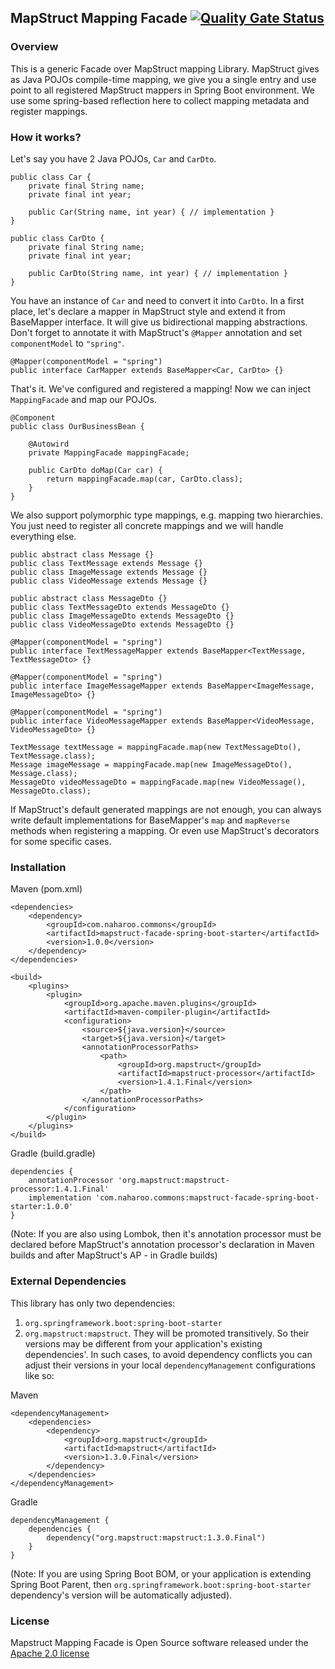 ## MapStruct Mapping Facade [![Quality Gate Status](https://sonarcloud.io/api/project_badges/measure?project=naharoo_mapstruct-facade-spring-boot-starter&metric=alert_status)](https://sonarcloud.io/dashboard?id=naharoo_mapstruct-facade-spring-boot-starter)

### Overview
This is a generic Facade over MapStruct mapping Library.
MapStruct gives as Java POJOs compile-time mapping, we give you a single entry and use point to all registered MapStruct mappers in Spring Boot environment. We use some spring-based reflection here to collect mapping metadata and register mappings.

### How it works?
Let's say you have 2 Java POJOs, `Car` and `CarDto`.
```
public class Car {
    private final String name;
    private final int year;

    public Car(String name, int year) { // implementation }
}

public class CarDto {
    private final String name;
    private final int year;

    public CarDto(String name, int year) { // implementation }
}
```

You have an instance of `Car` and need to convert it into `CarDto`. In a first place, let's declare a mapper in MapStruct style and extend it from BaseMapper interface. It will give us bidirectional mapping abstractions. Don't forget to annotate it with MapStruct's `@Mapper` annotation and set `componentModel` to `"spring"`.
```
@Mapper(componentModel = "spring")
public interface CarMapper extends BaseMapper<Car, CarDto> {}
```

That's it. We've configured and registered a mapping! Now we can inject `MappingFacade` and map our POJOs.
```
@Component
public class OurBusinessBean {
    
    @Autowird
    private MappingFacade mappingFacade;
    
    public CarDto doMap(Car car) {
        return mappingFacade.map(car, CarDto.class);
    }
}
```

We also support polymorphic type mappings, e.g. mapping two hierarchies. You just need to register all concrete mappings and we will handle everything else.
```
public abstract class Message {}
public class TextMessage extends Message {}
public class ImageMessage extends Message {}
public class VideoMessage extends Message {}
```
```
public abstract class MessageDto {}
public class TextMessageDto extends MessageDto {}
public class ImageMessageDto extends MessageDto {}
public class VideoMessageDto extends MessageDto {}
```
```
@Mapper(componentModel = "spring")
public interface TextMessageMapper extends BaseMapper<TextMessage, TextMessageDto> {}

@Mapper(componentModel = "spring")
public interface ImageMessageMapper extends BaseMapper<ImageMessage, ImageMessageDto> {}

@Mapper(componentModel = "spring")
public interface VideoMessageMapper extends BaseMapper<VideoMessage, VideoMessageDto> {}
```
```
TextMessage textMessage = mappingFacade.map(new TextMessageDto(), TextMessage.class);
Message imageMessage = mappingFacade.map(new ImageMessageDto(), Message.class);
MessageDto videoMessageDto = mappingFacade.map(new VideoMessage(), MessageDto.class);
```

If MapStruct's default generated mappings are not enough, you can always write default implementations for BaseMapper's `map` and `mapReverse` methods when registering a mapping.
Or even use MapStruct's decorators for some specific cases.


### Installation

Maven (pom.xml)
```
<dependencies>
    <dependency>
        <groupId>com.naharoo.commons</groupId>
        <artifactId>mapstruct-facade-spring-boot-starter</artifactId>
        <version>1.0.0</version>
    </dependency>
</dependencies>

<build>
    <plugins>
        <plugin>
            <groupId>org.apache.maven.plugins</groupId>
            <artifactId>maven-compiler-plugin</artifactId>
            <configuration>
                <source>${java.version}</source>
                <target>${java.version}</target>
                <annotationProcessorPaths>
                    <path>
                        <groupId>org.mapstruct</groupId>
                        <artifactId>mapstruct-processor</artifactId>
                        <version>1.4.1.Final</version>
                    </path>
                </annotationProcessorPaths>
            </configuration>
        </plugin>
    </plugins>
</build>
```

Gradle (build.gradle)
```
dependencies {
    annotationProcessor 'org.mapstruct:mapstruct-processor:1.4.1.Final'
    implementation 'com.naharoo.commons:mapstruct-facade-spring-boot-starter:1.0.0'
}
```
(Note: If you are also using Lombok, then it's annotation processor must be declared before MapStruct's annotation processor's declaration in Maven builds and after MapStruct's AP - in Gradle builds)

### External Dependencies
This library has only two dependencies:
1. `org.springframework.boot:spring-boot-starter`
2. `org.mapstruct:mapstruct`.
They will be promoted transitively. 
So their versions may be different from your application's existing dependencies'.
In such cases, to avoid dependency conflicts you can adjust their versions in your local `dependencyManagement` configurations like so:

Maven
```
<dependencyManagement>
    <dependencies>
        <dependency>
            <groupId>org.mapstruct</groupId>
            <artifactId>mapstruct</artifactId>
            <version>1.3.0.Final</version>
        </dependency>
    </dependencies>
</dependencyManagement>
```

Gradle
```
dependencyManagement {
    dependencies {
        dependency("org.mapstruct:mapstruct:1.3.0.Final")
    }
}
```
(Note: If you are using Spring Boot BOM, or your application is extending Spring Boot Parent, then `org.springframework.boot:spring-boot-starter` dependency's version will be automatically adjusted).

### License
Mapstruct Mapping Facade is Open Source software released under the
[Apache 2.0 license](https://www.apache.org/licenses/LICENSE-2.0.html)
